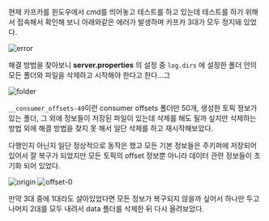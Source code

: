 현재 카프카를 윈도우에서 cmd를 띄어놓고 테스트를 하고 있는데 테스트를 하기 위해서 접속해서 확인해 보니 아래와같은 에러가 발생하며 카프카 3대가 모두 정지돼 있었다.

![error]()

해결 방법을 찾아보니 **server.properties** 의 설정 중 `log.dirs` 에 설정한 폴더 안의 모든 폴더와 파일을 삭제하고 시작해야 한다고 한다...그

![folder]()

`__consumer_offsets-49`이런 consumer offsets 폴더만 50개, 생성한 토픽 정보가 있는 폴더, 그 외에 정보들이 저장된 파일이 있는데 삭제를 해도 될까 싶지만 
삭제하는 방법 외에 해결 방법을 찾지 못 해서 일단 삭제를 하고 재시작해보았다.

다행인지 아닌지 일단 정상적으로 동작은 했고 모든 기본 정보들은 주키퍼에 저장되어 있어서 잘 복구가 되었지만 모든 토픽의 offset 정보뿐 아니라 데이터 관련 정보들이 초기화 되어 있었다.

![origin]()
![offset-0]()

만약 3대 중에 1대라도 살아있었다면 모든 정보가 복구되지 않을까 싶어서 하나만 두고 나머지 2대를 모두 내려서 data 폴더를 삭제한 뒤 다시 올려보았다.
